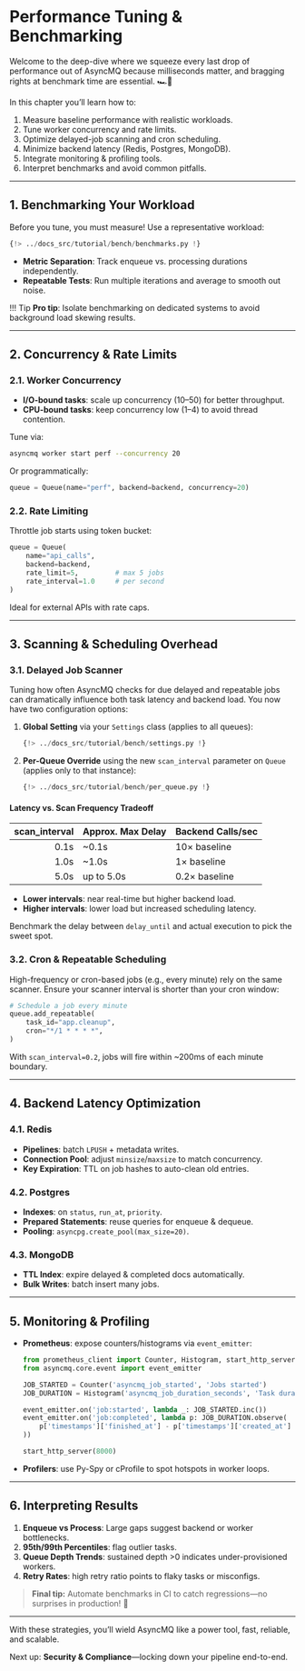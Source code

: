 # Performance Tuning & Benchmarking

Welcome to the deep-dive where we squeeze every last drop of performance out of AsyncMQ because milliseconds matter,
and bragging rights at benchmark time are essential. 🏎️💨

In this chapter you’ll learn how to:
1. Measure baseline performance with realistic workloads.
2. Tune worker concurrency and rate limits.
3. Optimize delayed-job scanning and cron scheduling.
4. Minimize backend latency (Redis, Postgres, MongoDB).
5. Integrate monitoring & profiling tools.
6. Interpret benchmarks and avoid common pitfalls.

---

## 1. Benchmarking Your Workload

Before you tune, you must measure! Use a representative workload:

```python
{!> ../docs_src/tutorial/bench/benchmarks.py !}
```

* **Metric Separation**: Track enqueue vs. processing durations independently.
* **Repeatable Tests**: Run multiple iterations and average to smooth out noise.

!!! Tip
    **Pro tip**: Isolate benchmarking on dedicated systems to avoid background load skewing results.

---

## 2. Concurrency & Rate Limits

### 2.1. Worker Concurrency

* **I/O-bound tasks**: scale up concurrency (10–50) for better throughput.
* **CPU-bound tasks**: keep concurrency low (1–4) to avoid thread contention.

Tune via:

```bash
asyncmq worker start perf --concurrency 20
```

Or programmatically:

```python
queue = Queue(name="perf", backend=backend, concurrency=20)
```

### 2.2. Rate Limiting

Throttle job starts using token bucket:

```python
queue = Queue(
    name="api_calls",
    backend=backend,
    rate_limit=5,         # max 5 jobs
    rate_interval=1.0     # per second
)
```

Ideal for external APIs with rate caps.

---

## 3. Scanning & Scheduling Overhead

### 3.1. Delayed Job Scanner

Tuning how often AsyncMQ checks for due delayed and repeatable jobs can dramatically influence both task latency and
backend load. You now have two configuration options:

1. **Global Setting** via your `Settings` class (applies to all queues):

   ```python
   {!> ../docs_src/tutorial/bench/settings.py !}
   ```

2. **Per-Queue Override** using the new `scan_interval` parameter on `Queue` (applies only to that instance):

   ```python
   {!> ../docs_src/tutorial/bench/per_queue.py !}
   ```

#### Latency vs. Scan Frequency Tradeoff

| scan_interval | Approx. Max Delay | Backend Calls/sec |
| -------------: | --------------- | ----------------- |
|           0.1s | ~0.1s           | 10× baseline      |
|           1.0s | ~1.0s           | 1× baseline       |
|           5.0s | up to 5.0s      | 0.2× baseline     |

* **Lower intervals**: near real-time but higher backend load.
* **Higher intervals**: lower load but increased scheduling latency.

Benchmark the delay between `delay_until` and actual execution to pick the sweet spot.

### 3.2. Cron & Repeatable Scheduling

High-frequency or cron-based jobs (e.g., every minute) rely on the same scanner. Ensure your scanner interval is shorter than your cron window:

```python
# Schedule a job every minute
queue.add_repeatable(
    task_id="app.cleanup",
    cron="*/1 * * * *",
)
```

With `scan_interval=0.2`, jobs will fire within \~200ms of each minute boundary.

---

## 4. Backend Latency Optimization

### 4.1. Redis

* **Pipelines**: batch `LPUSH` + metadata writes.
* **Connection Pool**: adjust `minsize`/`maxsize` to match concurrency.
* **Key Expiration**: TTL on job hashes to auto-clean old entries.

### 4.2. Postgres

* **Indexes**: on `status`, `run_at`, `priority`.
* **Prepared Statements**: reuse queries for enqueue & dequeue.
* **Pooling**: `asyncpg.create_pool(max_size=20)`.

### 4.3. MongoDB

* **TTL Index**: expire delayed & completed docs automatically.
* **Bulk Writes**: batch insert many jobs.

---

## 5. Monitoring & Profiling

* **Prometheus**: expose counters/histograms via `event_emitter`:

  ```python
  from prometheus_client import Counter, Histogram, start_http_server
  from asyncmq.core.event import event_emitter

  JOB_STARTED = Counter('asyncmq_job_started', 'Jobs started')
  JOB_DURATION = Histogram('asyncmq_job_duration_seconds', 'Task duration')

  event_emitter.on('job:started', lambda _: JOB_STARTED.inc())
  event_emitter.on('job:completed', lambda p: JOB_DURATION.observe(
      p['timestamps']['finished_at'] - p['timestamps']['created_at']
  ))

  start_http_server(8000)
  ```

* **Profilers**: use Py-Spy or cProfile to spot hotspots in worker loops.

---

## 6. Interpreting Results

1. **Enqueue vs Process**: Large gaps suggest backend or worker bottlenecks.
2. **95th/99th Percentiles**: flag outlier tasks.
3. **Queue Depth Trends**: sustained depth >0 indicates under-provisioned workers.
4. **Retry Rates**: high retry ratio points to flaky tasks or misconfigs.

> **Final tip:** Automate benchmarks in CI to catch regressions—no surprises in production! 🎉

---

With these strategies, you’ll wield AsyncMQ like a power tool, fast, reliable, and scalable.

Next up: **Security & Compliance**—locking down your pipeline end-to-end.
